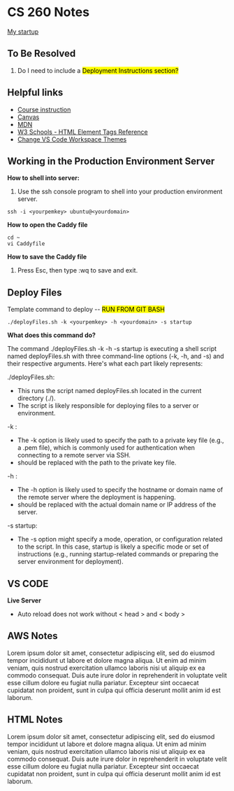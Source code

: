 # CS 260 Notes

[My startup](https://simon.cs260.click)




## To Be Resolved
1. Do I need to include a <mark>Deployment Instructions section?</mark>




## Helpful links

- [Course instruction](https://github.com/webprogramming260)
- [Canvas](https://byu.instructure.com)
- [MDN](https://developer.mozilla.org)
- [W3 Schools - HTML Element Tags Reference](https://www.w3schools.com/tags/)
- [Change VS Code Workspace Themes](https://medium.com/@juris.savos/setting-a-per-project-colour-scheme-in-vscode-89cc5836b1de)





## Working in the Production Environment Server

**How to shell into server:**
1. Use the ssh console program to shell into your production environment server.

```
ssh -i <yourpemkey> ubuntu@<yourdomain>
```

**How to open the Caddy file**

```
cd ~
vi Caddyfile
```

**How to save the Caddy file**
1. Press Esc, then type :wq to save and exit.




## Deploy Files
Template command to deploy -- <mark>RUN FROM GIT BASH</mark>
```
./deployFiles.sh -k <yourpemkey> -h <yourdomain> -s startup
```

**What does this command do?**

The command ./deployFiles.sh -k <yourpemkey> -h <yourdomain> -s startup is executing a shell script named deployFiles.sh with three command-line options (-k, -h, and -s) and their respective arguments. Here's what each part likely represents:

./deployFiles.sh:
  * This runs the script named deployFiles.sh located in the current directory (./).
  * The script is likely responsible for deploying files to a server or environment.

-k <yourpemkey>:
 * The -k option is likely used to specify the path to a private key file (e.g., a .pem file), which is commonly used for authentication when connecting to a remote server via SSH.
 * <yourpemkey> should be replaced with the path to the private key file.

-h <yourdomain>:
 * The -h option is likely used to specify the hostname or domain name of the remote server where the deployment is happening.
 * <yourdomain> should be replaced with the actual domain name or IP address of the server.

-s startup:
 * The -s option might specify a mode, operation, or configuration related to the script. In this case, startup is likely a specific mode or set of instructions (e.g., running startup-related commands or preparing the server environment for deployment).


## VS CODE

**Live Server**

* Auto reload does not work without < head > and < body >





## AWS Notes

Lorem ipsum dolor sit amet, consectetur adipiscing elit, sed do eiusmod tempor incididunt ut labore et dolore magna aliqua. Ut enim ad minim veniam, quis nostrud exercitation ullamco laboris nisi ut aliquip ex ea commodo consequat. Duis aute irure dolor in reprehenderit in voluptate velit esse cillum dolore eu fugiat nulla pariatur. Excepteur sint occaecat cupidatat non proident, sunt in culpa qui officia deserunt mollit anim id est laborum.

## HTML Notes

Lorem ipsum dolor sit amet, consectetur adipiscing elit, sed do eiusmod tempor incididunt ut labore et dolore magna aliqua. Ut enim ad minim veniam, quis nostrud exercitation ullamco laboris nisi ut aliquip ex ea commodo consequat. Duis aute irure dolor in reprehenderit in voluptate velit esse cillum dolore eu fugiat nulla pariatur. Excepteur sint occaecat cupidatat non proident, sunt in culpa qui officia deserunt mollit anim id est laborum.
